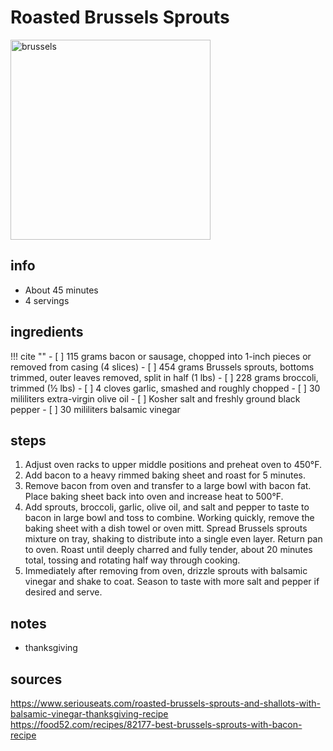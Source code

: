 # Roasted Brussels Sprouts  
<img src="https://images.food52.com/cXSYAncBQ8rUJZGo8Ul_VSfSJ1o=/2016x1344/filters:format(webp)/340f1748-78b9-46a6-9bbc-f657080849f7--2019-1106_best-brussels-sprouts-with-bacon_3x2_julia-gartland_212.jpg" alt="brussels" width="320"/>

## info  
* About 45 minutes  
* 4 servings  

## ingredients  
!!! cite ""
	- [ ] 115	grams	bacon or sausage, chopped into 1-inch pieces or removed from casing (4 slices)
	- [ ] 454	grams	Brussels sprouts, bottoms trimmed, outer leaves removed, split in half (1 lbs)
	- [ ] 228	grams	broccoli, trimmed (½ lbs)
	- [ ] 4	cloves	garlic, smashed and roughly chopped
	- [ ] 30	mililiters	extra-virgin olive oil
	- [ ] Kosher salt and freshly ground black pepper
	- [ ] 30	mililiters	balsamic vinegar

## steps  
1. Adjust oven racks to upper middle positions and preheat oven to 450°F.
2. Add bacon to a heavy rimmed baking sheet and roast for 5 minutes.
3. Remove bacon from oven and transfer to a large bowl with bacon fat. Place baking sheet back into oven and increase heat to 500°F.
2. Add sprouts, broccoli, garlic, olive oil, and salt and pepper to taste to bacon in large bowl and toss to combine. Working quickly, remove the baking sheet with a dish towel or oven mitt. Spread Brussels sprouts mixture on tray, shaking to distribute into a single even layer. Return pan to oven. Roast until deeply charred and fully tender, about 20 minutes total, tossing and rotating half way through cooking.
3. Immediately after removing from oven, drizzle sprouts with balsamic vinegar and shake to coat. Season to taste with more salt and pepper if desired and serve. 

## notes  
* thanksgiving

## sources   
https://www.seriouseats.com/roasted-brussels-sprouts-and-shallots-with-balsamic-vinegar-thanksgiving-recipe  
https://food52.com/recipes/82177-best-brussels-sprouts-with-bacon-recipe  
